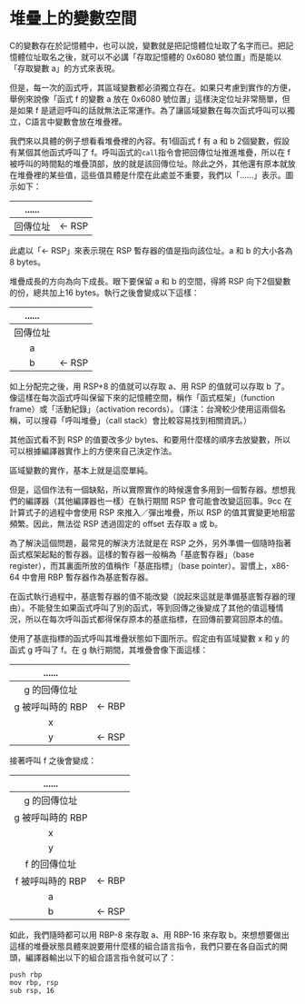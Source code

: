 # 堆疊上的變數空間

C的變數存在於記憶體中，也可以說，變數就是把記憶體位址取了名字而已。把記憶體位址取名之後，就可以不必講「存取記憶體的 0x6080 號位置」而是能以「存取變數 a」的方式來表現。

但是，每一次的函式呼，其區域變數都必須獨立存在。如果只考慮到實作的方便，舉例來說像「函式 f 的變數 a 放在 0x6080 號位置」這樣決定位址非常簡單，但是如果 f 是遞迴呼叫的話就無法正常運作。為了讓區域變數在每次函式呼叫可以獨立，C語言中變數會放在堆疊裡。

我們來以具體的例子想看看堆疊裡的內容。有1個函式 f 有 a 和 b 2個變數，假設有某個其他函式呼叫了 f。呼叫函式的`call`指令會把回傳位址推進堆疊，所以在 f 被呼叫的時間點的堆疊頂部，放的就是該回傳位址。除此之外，其他還有原本就放在堆疊裡的某些值，這些值具體是什麼在此處並不重要，我們以「......」表示。圖示如下：

| ...... |  |
| :---: | :--- |
| 回傳位址 | ← RSP |

此處以「← RSP」來表示現在 RSP 暫存器的值是指向該位址。a 和 b 的大小各為8 bytes。

堆疊成長的方向為向下成長。眼下要保留 a 和 b 的空間，得將 RSP 向下2個變數的份，總共加上16 bytes。執行之後會變成以下這樣：

| ...... |  |
| :---: | :--- |
| 回傳位址 |  |
| a |  |
| b | ← RSP |

如上分配完之後，用 RSP+8 的值就可以存取 a、用 RSP 的值就可以存取 b 了。像這樣在每次函式呼叫保留下來的記憶體空間，稱作「函式框架」（function frame）或「活動紀錄」（activation records）。（譯注：台灣較少使用這兩個名稱，可以搜尋「呼叫堆疊」（call stack）會比較容易找到相關資訊。）

其他函式看不到 RSP 的值要改多少 bytes、和要用什麼樣的順序去放變數，所以可以根據編譯器實作上的方便來自己決定作法。

區域變數的實作，基本上就是這麼單純。

但是，這個作法有一個缺點，所以實際實作的時候還會多用到一個暫存器。想想我們的編譯器（其他編譯器也一樣）在執行期間 RSP 會可能會改變這回事。9cc 在計算式子的過程中會使用 RSP 來推入／彈出堆疊，所以 RSP 的值其實變更地相當頻繁。因此，無法從 RSP 透過固定的 offset 去存取 a 或 b。

為了解決這個問題，最常見的解決方法就是在 RSP 之外，另外準備一個隨時指著函式框架起點的暫存器。這樣的暫存器一般稱為「基底暫存器」（base register），而其裏面所放的值稱作「基底指標」（base pointer）。習慣上，x86-64 中會用 RBP 暫存器作為基底暫存器。

在函式執行過程中，基底暫存器的值不能改變（說起來這就是準備基底暫存器的理由）。不能發生如果函式呼叫了別的函式，等到回傳之後變成了其他的值這種情況，所以在每次呼叫函式都得保存原本的基底指標，在回傳前要寫回原本的值。

使用了基底指標的函式呼叫其堆疊狀態如下圖所示。假定由有區域變數 x 和 y 的函式 g 呼叫了 f。在 g 執行期間，其堆疊會像下面這樣：

| ...... |  |
| :---: | :--- |
| g 的回傳位址 |  |
| g 被呼叫時的 RBP | ← RBP |
| x |  |
| y | ← RSP |

接著呼叫 f 之後會變成：

| ...... |  |
| :---: | :--- |
| g 的回傳位址 |  |
| g 被呼叫時的 RBP |  |
| x |  |
| y |  |
| f 的回傳位址 |  |
| f 被呼叫時的 RBP | ← RBP |
| a |  |
| b | ← RSP |

如此，我們隨時都可以用 RBP-8 來存取 a、用 RBP-16 來存取 b。來想想要做出這樣的堆疊狀態具體來說要用什麼樣的組合語言指令，我們只要在各自函式的開頭，編譯器輸出以下的組合語言指令就可以了：

```text
push rbp
mov rbp, rsp
sub rsp, 16
```



